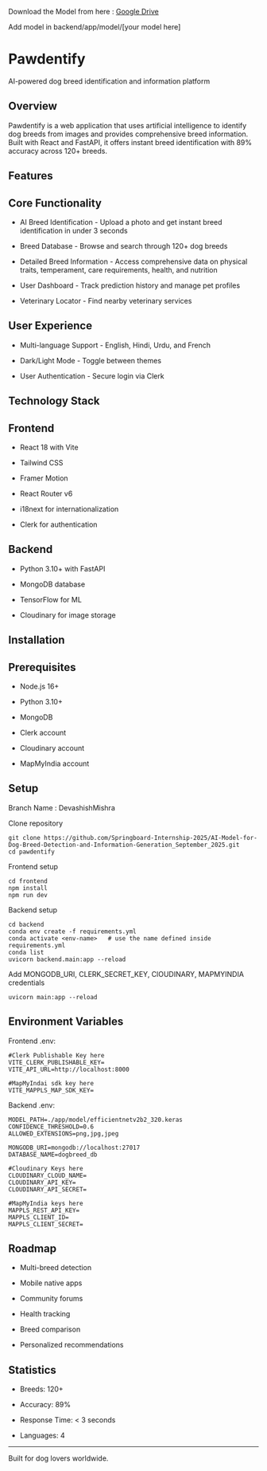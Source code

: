 Download the Model from here : [Google Drive](https://drive.google.com/uc?export=download&id=1WD-V10oRMJxiPzJTa_hahGBeTsrXKjt-)

Add model in backend/app/model/[your model here]

Pawdentify
==========

AI-powered dog breed identification and information platform

Overview
--------

Pawdentify is a web application that uses artificial intelligence to identify dog breeds from images and provides comprehensive breed information. Built with React and FastAPI, it offers instant breed identification with 89% accuracy across 120+ breeds.

Features
--------

Core Functionality
------------------

-   AI Breed Identification - Upload a photo and get instant breed identification in under 3 seconds

-   Breed Database - Browse and search through 120+ dog breeds

-   Detailed Breed Information - Access comprehensive data on physical traits, temperament, care requirements, health, and nutrition

-   User Dashboard - Track prediction history and manage pet profiles

-   Veterinary Locator - Find nearby veterinary services

User Experience
---------------

-   Multi-language Support - English, Hindi, Urdu, and French

-   Dark/Light Mode - Toggle between themes

-   User Authentication - Secure login via Clerk

Technology Stack
----------------

Frontend
--------

-   React 18 with Vite

-   Tailwind CSS

-   Framer Motion

-   React Router v6

-   i18next for internationalization

-   Clerk for authentication

Backend
-------

-   Python 3.10+ with FastAPI

-   MongoDB database

-   TensorFlow for ML

-   Cloudinary for image storage

Installation
------------

Prerequisites
-------------

-   Node.js 16+

-   Python 3.10+

-   MongoDB

-   Clerk account

-   Cloudinary account

-   MapMyIndia account

Setup
-----

Branch Name : DevashishMishra

Clone repository
```
git clone https://github.com/Springboard-Internship-2025/AI-Model-for-Dog-Breed-Detection-and-Information-Generation_September_2025.git
cd pawdentify
```

Frontend setup
```
cd frontend
npm install
npm run dev
```

Backend setup
```
cd backend
conda env create -f requirements.yml
conda activate <env-name>   # use the name defined inside requirements.yml
conda list
uvicorn backend.main:app --reload

```
Add MONGODB_URI, CLERK_SECRET_KEY, ClOUDINARY, MAPMYINDIA credentials
```
uvicorn main:app --reload
```

Environment Variables
---------------------

Frontend .env:
```
#Clerk Publishable Key here
VITE_CLERK_PUBLISHABLE_KEY=
VITE_API_URL=http://localhost:8000

#MapMyIndai sdk key here
VITE_MAPPLS_MAP_SDK_KEY= 
```

Backend .env:
```
MODEL_PATH=./app/model/efficientnetv2b2_320.keras
CONFIDENCE_THRESHOLD=0.6
ALLOWED_EXTENSIONS=png,jpg,jpeg

MONGODB_URI=mongodb://localhost:27017
DATABASE_NAME=dogbreed_db

#Cloudinary Keys here
CLOUDINARY_CLOUD_NAME=
CLOUDINARY_API_KEY=
CLOUDINARY_API_SECRET=

#MapMyIndia keys here
MAPPLS_REST_API_KEY=
MAPPLS_CLIENT_ID=
MAPPLS_CLIENT_SECRET=
```

Roadmap
-------

-   Multi-breed detection

-   Mobile native apps

-   Community forums

-   Health tracking

-   Breed comparison

-   Personalized recommendations

Statistics
----------

-   Breeds: 120+

-   Accuracy: 89%

-   Response Time: < 3 seconds

-   Languages: 4

* * * * *

Built for dog lovers worldwide.
